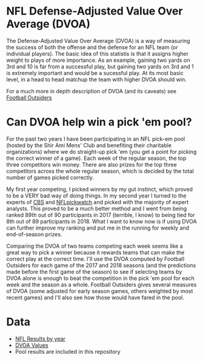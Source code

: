 # NFL Defense-Adjusted Value Over Average (DVOA)

The Defense-Adjusted Value Over Average (DVOA) is a way of measuring the success of both the offense and the defense for an NFL team (or individual players). The basic idea of this statistis is that it assigns higher weight to plays of more importance. As an example, gaining two yards on 3rd and 10 is far from a successful play, but gaining two yards on 3rd and 1 is extremely important and would be a sucessful play. At its most basic level, in a head to head matchup the team with higher DVOA should win.

For a much more in depth description of DVOA (and its caveats) see [Football Outsiders](https://www.footballoutsiders.com/info/methods)

# Can DVOA help win a pick 'em pool?
For the past two years I have been participating in an NFL pick-em pool (hosted by the Shir Ami Mens' Club and benefiting their charitable organizations) where we do straight-up pick 'em (you get a point for picking the correct winner of a game). Each week of the regular season, the top three competitors win money. There are also prizes for the top three competitors across the whole regular season, which is decided by the total number of games picked correctly. 

My first year competing, I picked winners by my gut instinct, which proved to be a VERY bad way of doing things. In my second year I turned to the experts of [CBS](https://www.cbssports.com/nfl/features/writers/expert/picks/straight-up/17) and [NFLpickwatch](https://nflpickwatch.com) and picked with the majority of expert analysts. This proved to be a much better method and I went from being ranked 89th out of 90 participants in 2017 (terrible, I know) to being tied for 8th out of 89 participants in 2018. What I want to know now is if using DVOA can further improve my ranking and put me in the running for weekly and end-of-season prizes. 

Comparing the DVOA of two teams competing each week seems like a great way to pick a winner because it rewards teams that can make the correct play at the correct time. I'll use the DVOA computed by Football Outsiders for each game of the 2017 and 2018 seasons (and the predictions made before the first game of the season) to see if selecting teams by DVOA alone is enough to beat the competition in the pick 'em pool for each week and the season as a whole. Football Outsiders gives several measures of DVOA (some adjusted for early season games, others weighted by most recent games) and I'll also see how those would have fared in the pool. 

# Data
- [NFL Results by year](https://www.pro-football-reference.com/years/2017/games.htm)
- [DVOA Values](https://www.footballoutsiders.com/dvoa-ratings)
- Pool results are included in this repository
